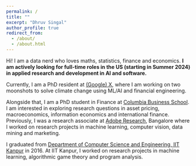 ```yaml
---
permalink: /
title: ""
excerpt: "Dhruv Singal"
author_profile: true
redirect_from: 
  - /about/
  - /about.html
---
```


Hi! I am a data nerd who loves maths, statistics, finance and economics. **I am actively looking for full-time roles in the US (starting in Summer 2024) in applied research and development in AI and software.**

Currently, I am a PhD resident at [(Google) X](https://x.company), where I am working on two moonshots to solve climate change using ML/AI and financial engineering.

Alongside that, I am a PhD student in Finance at [Columbia Business School](https://home.gsb.columbia.edu). I am interested in exploring research questions in asset pricing, macroeconomics, information economics and international finance. Previously, I was a research associate at [Adobe Research](https://research.adobe.com), Bangalore where I worked on research projects in machine learning, computer vision, data mining and marketing.

I graduated from [Department of Computer Science and Engineering, IIT Kanpur](https://www.cse.iitk.ac.in) in 2016. At IIT Kanpur, I worked on research projects in machine learning, algorithmic game theory and program analysis. 
